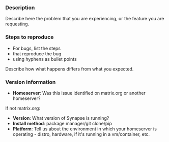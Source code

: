 <!-- 

**IF YOU HAVE SUPPORT QUESTIONS ABOUT RUNNING OR CONFIGURING YOUR OWN HOME SERVER**: 
You will likely get better support more quickly if you ask in ** #matrix:matrix.org ** ;)


This is a bug report template. By following the instructions below and
filling out the sections with your information, you will help the us to get all
the necessary data to fix your issue.

You can also preview your report before submitting it. You may remove sections
that aren't relevant to your particular case.

Text between <!-- and --​> marks will be invisible in the report.

-->

### Description

Describe here the problem that you are experiencing, or the feature you are requesting.

### Steps to reproduce

- For bugs, list the steps
- that reproduce the bug
- using hyphens as bullet points

Describe how what happens differs from what you expected.

<!-- If you can identify any relevant log snippets from _homeserver.log_, please include
those (please be careful to remove any personal or private data). Please surround them with
``` (three backticks, on a line on their own), so that they are formatted legibly. -->

### Version information

<!-- IMPORTANT: please answer the following questions, to help us narrow down the problem -->

- **Homeserver**: Was this issue identified on matrix.org or another homeserver?

If not matrix.org:
- **Version**:        What version of Synapse is running? <!-- 
You can find the Synapse version by inspecting the server headers (replace matrix.org with
your own homeserver domain):
$ curl -v https://matrix.org/_matrix/client/versions 2>&1 | grep "Server:"
-->
- **Install method**: package manager/git clone/pip      
- **Platform**:       Tell us about the environment in which your homeserver is operating
                      - distro, hardware, if it's running in a vm/container, etc.
